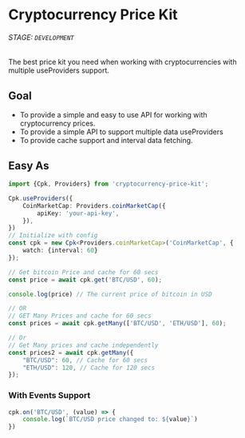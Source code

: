 # Cryptocurrency Price Kit 
###### STAGE: `DEVELOPMENT`
The best price kit you need when working with cryptocurrencies with multiple useProviders support.

## Goal
 - To provide a simple and easy to use API for working with cryptocurrency prices.
 - To provide a simple API to support multiple data useProviders
 - To provide cache support and interval data fetching.


## Easy As

```typescript
import {Cpk, Providers} from 'cryptocurrency-price-kit';

Cpk.useProviders({
    CoinMarketCap: Providers.coinMarketCap({
        apiKey: 'your-api-key',
    }),
})
// Initialize with config
const cpk = new Cpk<Providers.coinMarketCap>('CoinMarketCap', {
    watch: {interval: 60}
});

// Get bitcoin Price and cache for 60 secs
const price = await cpk.get('BTC/USD', 60);

console.log(price) // The current price of bitcoin in USD

// OR
// GET Many Prices and cache for 60 secs
const prices = await cpk.getMany(['BTC/USD', 'ETH/USD'], 60);

// Or 
// Get Many prices and cache independently
const prices2 = await cpk.getMany({
    "BTC/USD": 60, // Cache for 60 secs
    "ETH/USD": 120, // Cache for 120 secs
});
```


### With Events Support
```typescript
cpk.on('BTC/USD', (value) => {
    console.log(`BTC/USD price changed to: ${value}`)
})
```